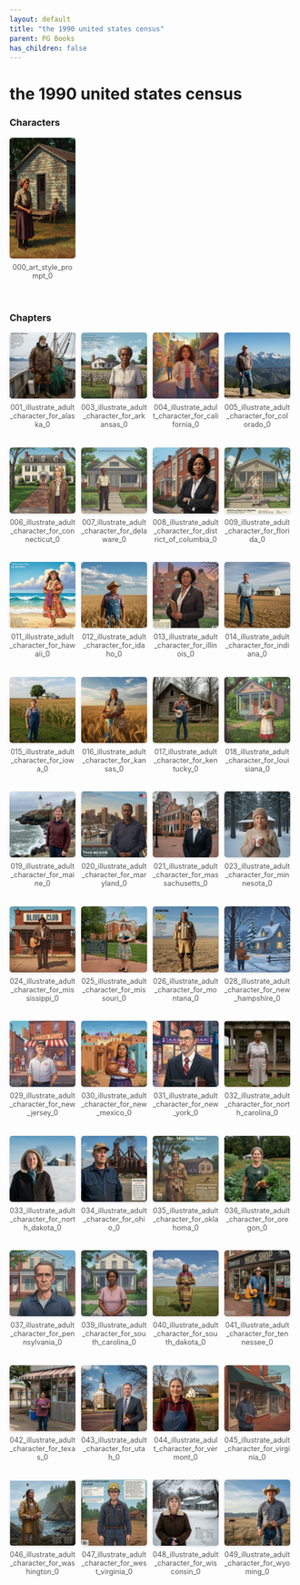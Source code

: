 ```yaml
---
layout: default
title: "the 1990 united states census"
parent: PG Books
has_children: false
---
```



<style>
.image-gallery {
  display: flex;
  flex-wrap: wrap;
  justify-content: space-between;
  margin-bottom: 20px;
}

.image-row {
  display: flex;
  justify-content: flex-start;
  width: 100%;
  margin-bottom: 20px;
}

.image-item {
  width: 23%;
  margin-right: 2%;
  text-align: center;
}

.image-item:last-child {
  margin-right: 0;
}

.image-item img {
  width: 100%;
  height: auto;
  object-fit: cover;
  border-radius: 5px;
  box-shadow: 0 2px 4px rgba(0,0,0,0.1);
}

.image-item p {
  margin-top: 5px;
  font-size: 0.9em;
  color: #555;
}

.video-container {
  margin: 20px 0;
}
</style>


# the 1990 united states census

<h3>Characters</h3>
<div class="image-gallery">
<div class="image-row">
  <div class="image-item">
    <img src="../../assets/pg_books_ai_generated_photos/the_1990_united_states_census/characters/000_art_style_prompt_0.png" alt="000_art_style_prompt_0">
    <p>000_art_style_prompt_0</p>
  </div>
</div>
</div>

<h3>Chapters</h3>
<div class="image-gallery">
<div class="image-row">
  <div class="image-item">
    <img src="../../assets/pg_books_ai_generated_photos/the_1990_united_states_census/chapters/001_illustrate_adult_character_for_alaska_0.png" alt="001_illustrate_adult_character_for_alaska_0">
    <p>001_illustrate_adult_character_for_alaska_0</p>
  </div>
  <div class="image-item">
    <img src="../../assets/pg_books_ai_generated_photos/the_1990_united_states_census/chapters/003_illustrate_adult_character_for_arkansas_0.png" alt="003_illustrate_adult_character_for_arkansas_0">
    <p>003_illustrate_adult_character_for_arkansas_0</p>
  </div>
  <div class="image-item">
    <img src="../../assets/pg_books_ai_generated_photos/the_1990_united_states_census/chapters/004_illustrate_adult_character_for_california_0.png" alt="004_illustrate_adult_character_for_california_0">
    <p>004_illustrate_adult_character_for_california_0</p>
  </div>
  <div class="image-item">
    <img src="../../assets/pg_books_ai_generated_photos/the_1990_united_states_census/chapters/005_illustrate_adult_character_for_colorado_0.png" alt="005_illustrate_adult_character_for_colorado_0">
    <p>005_illustrate_adult_character_for_colorado_0</p>
  </div>
</div>
<div class="image-row">
  <div class="image-item">
    <img src="../../assets/pg_books_ai_generated_photos/the_1990_united_states_census/chapters/006_illustrate_adult_character_for_connecticut_0.png" alt="006_illustrate_adult_character_for_connecticut_0">
    <p>006_illustrate_adult_character_for_connecticut_0</p>
  </div>
  <div class="image-item">
    <img src="../../assets/pg_books_ai_generated_photos/the_1990_united_states_census/chapters/007_illustrate_adult_character_for_delaware_0.png" alt="007_illustrate_adult_character_for_delaware_0">
    <p>007_illustrate_adult_character_for_delaware_0</p>
  </div>
  <div class="image-item">
    <img src="../../assets/pg_books_ai_generated_photos/the_1990_united_states_census/chapters/008_illustrate_adult_character_for_district_of_columbia_0.png" alt="008_illustrate_adult_character_for_district_of_columbia_0">
    <p>008_illustrate_adult_character_for_district_of_columbia_0</p>
  </div>
  <div class="image-item">
    <img src="../../assets/pg_books_ai_generated_photos/the_1990_united_states_census/chapters/009_illustrate_adult_character_for_florida_0.png" alt="009_illustrate_adult_character_for_florida_0">
    <p>009_illustrate_adult_character_for_florida_0</p>
  </div>
</div>
<div class="image-row">
  <div class="image-item">
    <img src="../../assets/pg_books_ai_generated_photos/the_1990_united_states_census/chapters/011_illustrate_adult_character_for_hawaii_0.png" alt="011_illustrate_adult_character_for_hawaii_0">
    <p>011_illustrate_adult_character_for_hawaii_0</p>
  </div>
  <div class="image-item">
    <img src="../../assets/pg_books_ai_generated_photos/the_1990_united_states_census/chapters/012_illustrate_adult_character_for_idaho_0.png" alt="012_illustrate_adult_character_for_idaho_0">
    <p>012_illustrate_adult_character_for_idaho_0</p>
  </div>
  <div class="image-item">
    <img src="../../assets/pg_books_ai_generated_photos/the_1990_united_states_census/chapters/013_illustrate_adult_character_for_illinois_0.png" alt="013_illustrate_adult_character_for_illinois_0">
    <p>013_illustrate_adult_character_for_illinois_0</p>
  </div>
  <div class="image-item">
    <img src="../../assets/pg_books_ai_generated_photos/the_1990_united_states_census/chapters/014_illustrate_adult_character_for_indiana_0.png" alt="014_illustrate_adult_character_for_indiana_0">
    <p>014_illustrate_adult_character_for_indiana_0</p>
  </div>
</div>
<div class="image-row">
  <div class="image-item">
    <img src="../../assets/pg_books_ai_generated_photos/the_1990_united_states_census/chapters/015_illustrate_adult_character_for_iowa_0.png" alt="015_illustrate_adult_character_for_iowa_0">
    <p>015_illustrate_adult_character_for_iowa_0</p>
  </div>
  <div class="image-item">
    <img src="../../assets/pg_books_ai_generated_photos/the_1990_united_states_census/chapters/016_illustrate_adult_character_for_kansas_0.png" alt="016_illustrate_adult_character_for_kansas_0">
    <p>016_illustrate_adult_character_for_kansas_0</p>
  </div>
  <div class="image-item">
    <img src="../../assets/pg_books_ai_generated_photos/the_1990_united_states_census/chapters/017_illustrate_adult_character_for_kentucky_0.png" alt="017_illustrate_adult_character_for_kentucky_0">
    <p>017_illustrate_adult_character_for_kentucky_0</p>
  </div>
  <div class="image-item">
    <img src="../../assets/pg_books_ai_generated_photos/the_1990_united_states_census/chapters/018_illustrate_adult_character_for_louisiana_0.png" alt="018_illustrate_adult_character_for_louisiana_0">
    <p>018_illustrate_adult_character_for_louisiana_0</p>
  </div>
</div>
<div class="image-row">
  <div class="image-item">
    <img src="../../assets/pg_books_ai_generated_photos/the_1990_united_states_census/chapters/019_illustrate_adult_character_for_maine_0.png" alt="019_illustrate_adult_character_for_maine_0">
    <p>019_illustrate_adult_character_for_maine_0</p>
  </div>
  <div class="image-item">
    <img src="../../assets/pg_books_ai_generated_photos/the_1990_united_states_census/chapters/020_illustrate_adult_character_for_maryland_0.png" alt="020_illustrate_adult_character_for_maryland_0">
    <p>020_illustrate_adult_character_for_maryland_0</p>
  </div>
  <div class="image-item">
    <img src="../../assets/pg_books_ai_generated_photos/the_1990_united_states_census/chapters/021_illustrate_adult_character_for_massachusetts_0.png" alt="021_illustrate_adult_character_for_massachusetts_0">
    <p>021_illustrate_adult_character_for_massachusetts_0</p>
  </div>
  <div class="image-item">
    <img src="../../assets/pg_books_ai_generated_photos/the_1990_united_states_census/chapters/023_illustrate_adult_character_for_minnesota_0.png" alt="023_illustrate_adult_character_for_minnesota_0">
    <p>023_illustrate_adult_character_for_minnesota_0</p>
  </div>
</div>
<div class="image-row">
  <div class="image-item">
    <img src="../../assets/pg_books_ai_generated_photos/the_1990_united_states_census/chapters/024_illustrate_adult_character_for_mississippi_0.png" alt="024_illustrate_adult_character_for_mississippi_0">
    <p>024_illustrate_adult_character_for_mississippi_0</p>
  </div>
  <div class="image-item">
    <img src="../../assets/pg_books_ai_generated_photos/the_1990_united_states_census/chapters/025_illustrate_adult_character_for_missouri_0.png" alt="025_illustrate_adult_character_for_missouri_0">
    <p>025_illustrate_adult_character_for_missouri_0</p>
  </div>
  <div class="image-item">
    <img src="../../assets/pg_books_ai_generated_photos/the_1990_united_states_census/chapters/026_illustrate_adult_character_for_montana_0.png" alt="026_illustrate_adult_character_for_montana_0">
    <p>026_illustrate_adult_character_for_montana_0</p>
  </div>
  <div class="image-item">
    <img src="../../assets/pg_books_ai_generated_photos/the_1990_united_states_census/chapters/028_illustrate_adult_character_for_new_hampshire_0.png" alt="028_illustrate_adult_character_for_new_hampshire_0">
    <p>028_illustrate_adult_character_for_new_hampshire_0</p>
  </div>
</div>
<div class="image-row">
  <div class="image-item">
    <img src="../../assets/pg_books_ai_generated_photos/the_1990_united_states_census/chapters/029_illustrate_adult_character_for_new_jersey_0.png" alt="029_illustrate_adult_character_for_new_jersey_0">
    <p>029_illustrate_adult_character_for_new_jersey_0</p>
  </div>
  <div class="image-item">
    <img src="../../assets/pg_books_ai_generated_photos/the_1990_united_states_census/chapters/030_illustrate_adult_character_for_new_mexico_0.png" alt="030_illustrate_adult_character_for_new_mexico_0">
    <p>030_illustrate_adult_character_for_new_mexico_0</p>
  </div>
  <div class="image-item">
    <img src="../../assets/pg_books_ai_generated_photos/the_1990_united_states_census/chapters/031_illustrate_adult_character_for_new_york_0.png" alt="031_illustrate_adult_character_for_new_york_0">
    <p>031_illustrate_adult_character_for_new_york_0</p>
  </div>
  <div class="image-item">
    <img src="../../assets/pg_books_ai_generated_photos/the_1990_united_states_census/chapters/032_illustrate_adult_character_for_north_carolina_0.png" alt="032_illustrate_adult_character_for_north_carolina_0">
    <p>032_illustrate_adult_character_for_north_carolina_0</p>
  </div>
</div>
<div class="image-row">
  <div class="image-item">
    <img src="../../assets/pg_books_ai_generated_photos/the_1990_united_states_census/chapters/033_illustrate_adult_character_for_north_dakota_0.png" alt="033_illustrate_adult_character_for_north_dakota_0">
    <p>033_illustrate_adult_character_for_north_dakota_0</p>
  </div>
  <div class="image-item">
    <img src="../../assets/pg_books_ai_generated_photos/the_1990_united_states_census/chapters/034_illustrate_adult_character_for_ohio_0.png" alt="034_illustrate_adult_character_for_ohio_0">
    <p>034_illustrate_adult_character_for_ohio_0</p>
  </div>
  <div class="image-item">
    <img src="../../assets/pg_books_ai_generated_photos/the_1990_united_states_census/chapters/035_illustrate_adult_character_for_oklahoma_0.png" alt="035_illustrate_adult_character_for_oklahoma_0">
    <p>035_illustrate_adult_character_for_oklahoma_0</p>
  </div>
  <div class="image-item">
    <img src="../../assets/pg_books_ai_generated_photos/the_1990_united_states_census/chapters/036_illustrate_adult_character_for_oregon_0.png" alt="036_illustrate_adult_character_for_oregon_0">
    <p>036_illustrate_adult_character_for_oregon_0</p>
  </div>
</div>
<div class="image-row">
  <div class="image-item">
    <img src="../../assets/pg_books_ai_generated_photos/the_1990_united_states_census/chapters/037_illustrate_adult_character_for_pennsylvania_0.png" alt="037_illustrate_adult_character_for_pennsylvania_0">
    <p>037_illustrate_adult_character_for_pennsylvania_0</p>
  </div>
  <div class="image-item">
    <img src="../../assets/pg_books_ai_generated_photos/the_1990_united_states_census/chapters/039_illustrate_adult_character_for_south_carolina_0.png" alt="039_illustrate_adult_character_for_south_carolina_0">
    <p>039_illustrate_adult_character_for_south_carolina_0</p>
  </div>
  <div class="image-item">
    <img src="../../assets/pg_books_ai_generated_photos/the_1990_united_states_census/chapters/040_illustrate_adult_character_for_south_dakota_0.png" alt="040_illustrate_adult_character_for_south_dakota_0">
    <p>040_illustrate_adult_character_for_south_dakota_0</p>
  </div>
  <div class="image-item">
    <img src="../../assets/pg_books_ai_generated_photos/the_1990_united_states_census/chapters/041_illustrate_adult_character_for_tennessee_0.png" alt="041_illustrate_adult_character_for_tennessee_0">
    <p>041_illustrate_adult_character_for_tennessee_0</p>
  </div>
</div>
<div class="image-row">
  <div class="image-item">
    <img src="../../assets/pg_books_ai_generated_photos/the_1990_united_states_census/chapters/042_illustrate_adult_character_for_texas_0.png" alt="042_illustrate_adult_character_for_texas_0">
    <p>042_illustrate_adult_character_for_texas_0</p>
  </div>
  <div class="image-item">
    <img src="../../assets/pg_books_ai_generated_photos/the_1990_united_states_census/chapters/043_illustrate_adult_character_for_utah_0.png" alt="043_illustrate_adult_character_for_utah_0">
    <p>043_illustrate_adult_character_for_utah_0</p>
  </div>
  <div class="image-item">
    <img src="../../assets/pg_books_ai_generated_photos/the_1990_united_states_census/chapters/044_illustrate_adult_character_for_vermont_0.png" alt="044_illustrate_adult_character_for_vermont_0">
    <p>044_illustrate_adult_character_for_vermont_0</p>
  </div>
  <div class="image-item">
    <img src="../../assets/pg_books_ai_generated_photos/the_1990_united_states_census/chapters/045_illustrate_adult_character_for_virginia_0.png" alt="045_illustrate_adult_character_for_virginia_0">
    <p>045_illustrate_adult_character_for_virginia_0</p>
  </div>
</div>
<div class="image-row">
  <div class="image-item">
    <img src="../../assets/pg_books_ai_generated_photos/the_1990_united_states_census/chapters/046_illustrate_adult_character_for_washington_0.png" alt="046_illustrate_adult_character_for_washington_0">
    <p>046_illustrate_adult_character_for_washington_0</p>
  </div>
  <div class="image-item">
    <img src="../../assets/pg_books_ai_generated_photos/the_1990_united_states_census/chapters/047_illustrate_adult_character_for_west_virginia_0.png" alt="047_illustrate_adult_character_for_west_virginia_0">
    <p>047_illustrate_adult_character_for_west_virginia_0</p>
  </div>
  <div class="image-item">
    <img src="../../assets/pg_books_ai_generated_photos/the_1990_united_states_census/chapters/048_illustrate_adult_character_for_wisconsin_0.png" alt="048_illustrate_adult_character_for_wisconsin_0">
    <p>048_illustrate_adult_character_for_wisconsin_0</p>
  </div>
  <div class="image-item">
    <img src="../../assets/pg_books_ai_generated_photos/the_1990_united_states_census/chapters/049_illustrate_adult_character_for_wyoming_0.png" alt="049_illustrate_adult_character_for_wyoming_0">
    <p>049_illustrate_adult_character_for_wyoming_0</p>
  </div>
</div>
</div>

